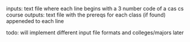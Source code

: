 inputs: text file where each line begins with a 3 number code of a cas cs course
outputs: text file with the prereqs for each class (if found) appeneded to each line

todo: will implement different input file formats and colleges/majors later